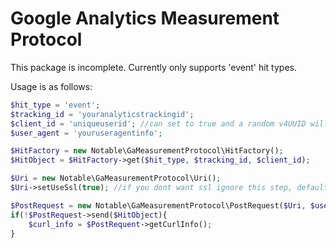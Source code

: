 # Google Analytics Measurement Protocol

This package is incomplete. Currently only supports 'event' hit types.

Usage is as follows:

```php
$hit_type = 'event';
$tracking_id = 'youranalyticstrackingid';
$client_id = 'uniqueuserid'; //can set to true and a random v4UUID will be generated for you
$user_agent = 'youruseragentinfo';

$HitFactory = new Notable\GaMeasurementProtocol\HitFactory();
$HitObject = $HitFactory->get($hit_type, $tracking_id, $client_id);

$Uri = new Notable\GaMeasurementProtocol\Uri();
$Uri->setUseSsl(true); //if you dont want ssl ignore this step, default value is false

$PostRequest = new Notable\GaMeasurementProtocol\PostRequest($Uri, $user_agent);
if(!$PostRequest->send($HitObject){
    $curl_info = $PostRequent->getCurlInfo();
}
```